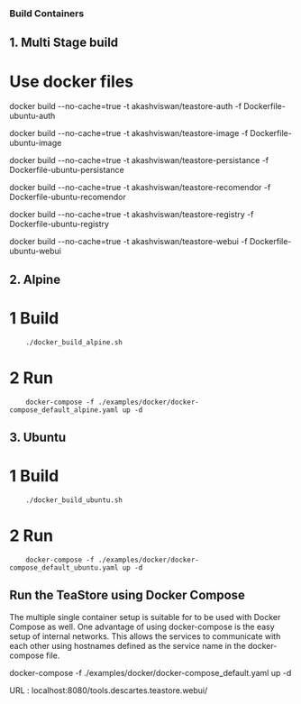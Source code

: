 ### Build Containers

## 1. Multi Stage build
 
  # Use docker files
   docker build --no-cache=true -t akashviswan/teastore-auth -f Dockerfile-ubuntu-auth
   
   docker build --no-cache=true -t akashviswan/teastore-image -f Dockerfile-ubuntu-image
   
   docker build --no-cache=true -t akashviswan/teastore-persistance -f Dockerfile-ubuntu-persistance
   
   docker build --no-cache=true -t akashviswan/teastore-recomendor -f Dockerfile-ubuntu-recomendor
   
   docker build --no-cache=true -t akashviswan/teastore-registry -f Dockerfile-ubuntu-registry
   
   docker build --no-cache=true -t akashviswan/teastore-webui -f Dockerfile-ubuntu-webui  
   
 ## 2. Alpine 
 # 1 Build
        ./docker_build_alpine.sh
 # 2 Run
        docker-compose -f ./examples/docker/docker-compose_default_alpine.yaml up -d
 ## 3. Ubuntu 
         
 # 1 Build
        ./docker_build_ubuntu.sh
 # 2 Run
        docker-compose -f ./examples/docker/docker-compose_default_ubuntu.yaml up -d
 

## Run the TeaStore using Docker Compose
The multiple single container setup is suitable for to be used with Docker Compose as well. One advantage of using docker-compose is the easy setup of internal networks. This allows the services to communicate with each other using hostnames defined as the service name in the docker-compose file.


docker-compose -f ./examples/docker/docker-compose_default.yaml up -d

URL : localhost:8080/tools.descartes.teastore.webui/
